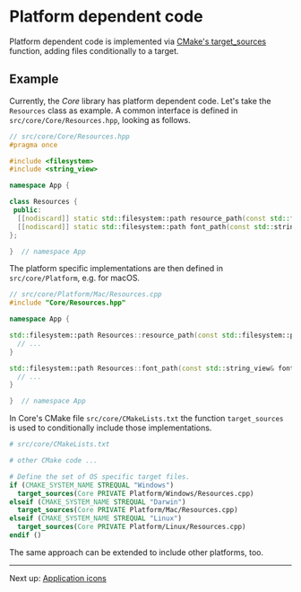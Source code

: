 # Platform dependent code

Platform dependent code is implemented
via [CMake's target_sources](https://cmake.org/cmake/help/latest/command/target_sources.html) function, adding files
conditionally to a target.

## Example

Currently, the _Core_ library has platform dependent code. Let's take the `Resources` class as example. A common
interface is defined in `src/core/Core/Resources.hpp`, looking as follows.

```c++
// src/core/Core/Resources.hpp
#pragma once

#include <filesystem>
#include <string_view>

namespace App {

class Resources {
 public:
  [[nodiscard]] static std::filesystem::path resource_path(const std::filesystem::path& file_path);
  [[nodiscard]] static std::filesystem::path font_path(const std::string_view& font_file);
};

}  // namespace App
```

The platform specific implementations are then defined in `src/core/Platform`, e.g. for macOS.

```c++
// src/core/Platform/Mac/Resources.cpp
#include "Core/Resources.hpp"

namespace App {

std::filesystem::path Resources::resource_path(const std::filesystem::path& file_path) {
  // ...
}

std::filesystem::path Resources::font_path(const std::string_view& font_file) {
  // ...
}

}  // namespace App
```

In Core's CMake file `src/core/CMakeLists.txt` the function `target_sources` is used to conditionally include those
implementations.

```cmake
# src/core/CMakeLists.txt

# other CMake code ...

# Define the set of OS specific target files.
if (CMAKE_SYSTEM_NAME STREQUAL "Windows")
  target_sources(Core PRIVATE Platform/Windows/Resources.cpp)
elseif (CMAKE_SYSTEM_NAME STREQUAL "Darwin")
  target_sources(Core PRIVATE Platform/Mac/Resources.cpp)
elseif (CMAKE_SYSTEM_NAME STREQUAL "Linux")
  target_sources(Core PRIVATE Platform/Linux/Resources.cpp)
endif ()
```

The same approach can be extended to include other platforms, too.

***

Next up: [Application icons](ApplicationIcons.md)
